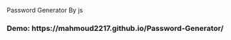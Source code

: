 <p> 
Password Generator By js  
</p>
<h3> Demo: https://mahmoud2217.github.io/Password-Generator/ </h3>
